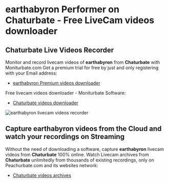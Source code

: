 # earthabyron Performer on Chaturbate - Free LiveCam videos downloader

## Chaturbate Live Videos Recorder

Monitor and record livecam videos of **earthabyron** from **Chaturbate** with Moniturbate.com
Get a premium trial for free by just and only registering with your Email address:
* [earthabyron Premium videos downloader](https://moniturbate.com/request-demo-licence-key.html)

Free livecam videos downloader - Moniturbate Software:
* [Chaturbate videos downloader](https://moniturbate.com/moniturbate-download-software.html)

![earthabyron livecam videos recorder](https://peachurnet.com/templates/moniturbate-software.png)


## Capture earthabyron videos from the Cloud and watch your recordings on Streaming

Without the need of downloading a software, capture **earthabyron** livecam videos from **Chaturbate** 100% online.
Watch Livecam archives from **Chaturbate** unlimitedly from thousands of existing recordings, only on Peachurbate.com and its websites network:
* [Chaturbate videos archives](https://peachurnet.com/)